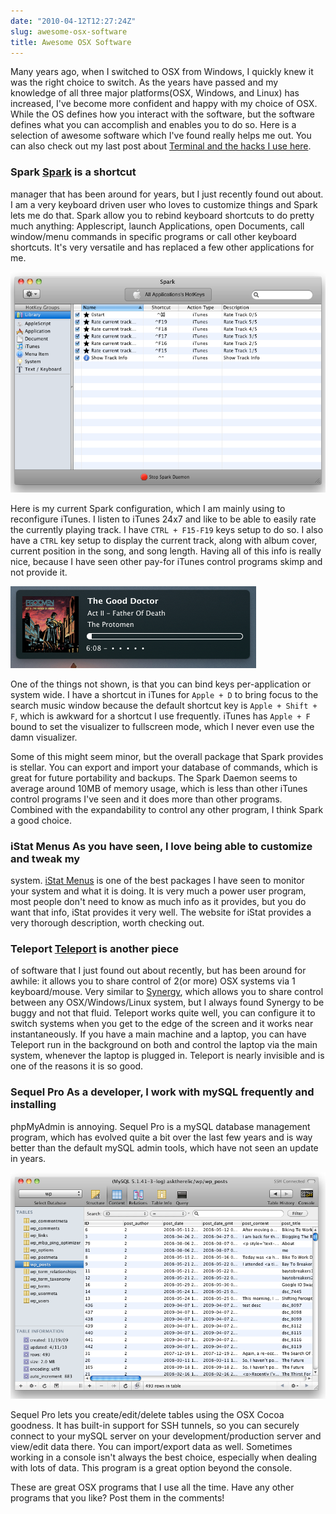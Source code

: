 ```yaml
---
date: "2010-04-12T12:27:24Z"
slug: awesome-osx-software
title: Awesome OSX Software
---
```


Many years ago, when I switched to OSX from Windows, I quickly knew it was the
right choice to switch. As the years have passed and my knowledge of all three
major platforms(OSX, Windows, and Linux) has increased, I've become more
confident and happy with my choice of OSX. While the OS defines how you interact
with the software, but the software defines what you can accomplish and enables
you to do so. Here is a selection of awesome software which I've found really
helps me out. You can also check out my last post about
[Terminal and the hacks I use here](/2010/04/05/my-perfect-osx-terminal-setup).

### Spark [Spark](http://www.shadowlab.org/Software/spark.php) is a shortcut
manager that has been around for years, but I just recently found out about. I
am a very keyboard driven user who loves to customize things and Spark lets me
do that. Spark allow you to rebind keyboard shortcuts to do pretty much
anything: Applescript, launch Applications, open Documents, call window/menu
commands in specific programs or call other keyboard shortcuts. It's very
versatile and has replaced a few other applications for me.

![Spark Configuration Window](/pic/spark1.png "spark configuration window")

Here is my current Spark configuration, which I am mainly using to reconfigure
iTunes. I listen to iTunes 24x7 and like to be able to easily rate the currently
playing track. I have `CTRL + F15-F19` keys setup to do so. I also have a `CTRL`
key setup to display the current track, along with album cover, current position
in the song, and song length. Having all of this info is really nice, because I
have seen other pay-for iTunes control programs skimp and not provide it.

![Spark iTunes Info](/pic/spark2.png "spark itunes info")

One of the things not shown, is that you can bind keys per-application or system
wide. I have a shortcut in iTunes for `Apple + D` to bring focus to the search
music window because the default shortcut key is `Apple + Shift + F`, which is
awkward for a shortcut I use frequently. iTunes has `Apple + F` bound to set the
visualizer to fullscreen mode, which I never even use the damn visualizer.

Some of this might seem minor, but the overall package that Spark provides is
stellar. You can export and import your database of commands, which is great for
future portability and backups. The Spark Daemon seems to average around 10MB of
memory usage, which is less than other iTunes control programs I've seen and it
does more than other programs. Combined with the expandability to control any
other program, I think Spark a good choice.

### iStat Menus As you have seen, I love being able to customize and tweak my
system. [iStat Menus](http://www.islayer.com/apps/istatmenus/) is one of the
best packages I have seen to monitor your system and what it is doing. It is
very much a power user program, most people don't need to know as much info as
it provides, but you do want that info, iStat provides it very well. The website
for iStat provides a very thorough description, worth checking out.

### Teleport [Teleport](http://abyssoft.com/software/teleport/) is another piece
of software that I just found out about recently, but has been around for
awhile: it allows you to share control of 2(or more) OSX systems via 1
keyboard/mouse. Very similar to [Synergy](http://synergy2.sourceforge.net/),
which allows you to share control between any OSX/Windows/Linux system, but I
always found Synergy to be buggy and not that fluid. Teleport works quite well,
you can configure it to switch systems when you get to the edge of the screen
and it works near instantaneously. If you have a main machine and a laptop, you
can have Teleport run in the background on both and control the laptop via the
main system, whenever the laptop is plugged in. Teleport is nearly invisible and
is one of the reasons it is so good.

### Sequel Pro As a developer, I work with mySQL frequently and installing
phpMyAdmin is annoying. Sequel Pro is a mySQL database management program, which
has evolved quite a bit over the last few years and is way better than the
default mySQL admin tools, which have not seen an update in years.

![Sequel Pro](/pic/sequelpro1.png)

Sequel Pro lets you create/edit/delete tables using the OSX Cocoa goodness. It
has built-in support for SSH tunnels, so you can securely connect to your mySQL
server on your development/production server and view/edit data there. You can
import/export data as well. Sometimes working in a console isn't always the best
choice, especially when dealing with lots of data. This program is a great
option beyond the console.

These are great OSX programs that I use all the time. Have any other programs
that you like? Post them in the comments!
